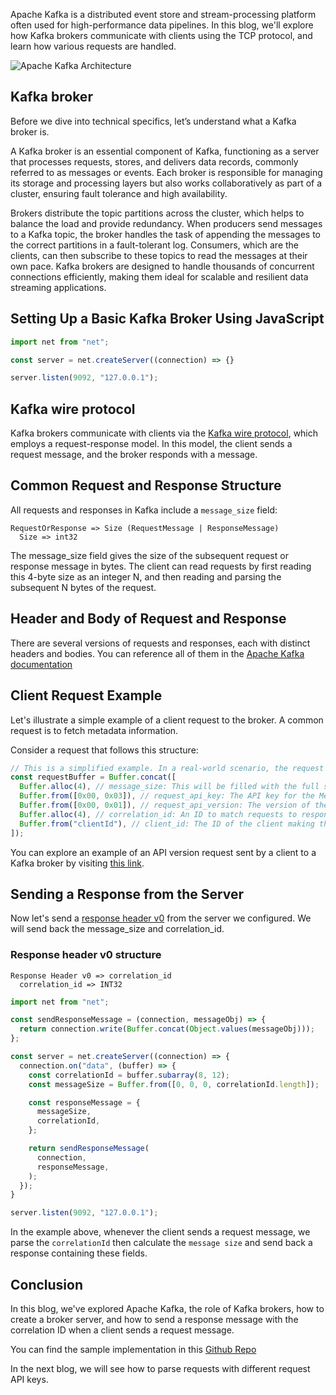 Apache Kafka is a distributed event store and stream-processing platform often used for high-performance data pipelines. In this blog, we'll explore how Kafka brokers communicate with clients using the TCP protocol, and learn how various requests are handled.

![Apache Kafka Architecture](/assets/Cluster.png "Apache Kafka Architecture with brokers and clients")

## Kafka broker
Before we dive into technical specifics, let’s understand what a Kafka broker is.

A Kafka broker is an essential component of Kafka, functioning as a server that processes requests, stores, and delivers data records, commonly referred to as messages or events. Each broker is responsible for managing its storage and processing layers but also works collaboratively as part of a cluster, ensuring fault tolerance and high availability.

Brokers distribute the topic partitions across the cluster, which helps to balance the load and provide redundancy. When producers send messages to a Kafka topic, the broker handles the task of appending the messages to the correct partitions in a fault-tolerant log. Consumers, which are the clients, can then subscribe to these topics to read the messages at their own pace. Kafka brokers are designed to handle thousands of concurrent connections efficiently, making them ideal for scalable and resilient data streaming applications.

## Setting Up a Basic Kafka Broker Using JavaScript

```javascript
import net from "net";

const server = net.createServer((connection) => {}

server.listen(9092, "127.0.0.1");
```

## Kafka wire protocol
Kafka brokers communicate with clients via the [Kafka wire protocol](https://kafka.apache.org/protocol.html), which employs a request-response model. In this model, the client sends a request message, and the broker responds with a message.

## Common Request and Response Structure
All requests and responses in Kafka include a `message_size` field:

```
RequestOrResponse => Size (RequestMessage | ResponseMessage)
  Size => int32
```
The message_size field gives the size of the subsequent request or response message in bytes. The client can read requests by first reading this 4-byte size as an integer N, and then reading and parsing the subsequent N bytes of the request.

## Header and Body of Request and Response
There are several versions of requests and responses, each with distinct headers and bodies. You can reference all of them in the [Apache Kafka documentation](https://kafka.apache.org/protocol.html#protocol_messages)

## Client Request Example

Let's illustrate a simple example of a client request to the broker. A common request is to fetch metadata information.

Consider a request that follows this structure:

```javascript
// This is a simplified example. In a real-world scenario, the request would conform to Kafka's protocol.
const requestBuffer = Buffer.concat([
  Buffer.alloc(4), // message_size: This will be filled with the full size of the message.
  Buffer.from([0x00, 0x03]), // request_api_key: The API key for the Metadata request.
  Buffer.from([0x00, 0x01]), // request_api_version: The version of the API being used.
  Buffer.alloc(4), // correlation_id: An ID to match requests to responses. (e.g., a random integer)
  Buffer.from("clientId"), // client_id: The ID of the client making the request.
]);
```

You can explore an example of an API version request sent by a client to a Kafka broker by visiting [this link](https://binspec.org/kafka-api-versions-request-v4).

## Sending a Response from the Server

Now let's send a [response header v0](https://kafka.apache.org/protocol.html#protocol_messages) from the server we configured. We will send back the message_size and correlation_id.

### Response header v0 structure
```
Response Header v0 => correlation_id 
  correlation_id => INT32
```

```javascript
import net from "net";

const sendResponseMessage = (connection, messageObj) => {
  return connection.write(Buffer.concat(Object.values(messageObj)));
};

const server = net.createServer((connection) => {
  connection.on("data", (buffer) => {
    const correlationId = buffer.subarray(8, 12);
    const messageSize = Buffer.from([0, 0, 0, correlationId.length]);

    const responseMessage = {
      messageSize,
      correlationId,
    };

    return sendResponseMessage(
      connection,
      responseMessage,
    );
  });
}

server.listen(9092, "127.0.0.1");
```

In the example above, whenever the client sends a request message, we parse the `correlationId` then calculate the `message size` and send back a response containing these fields.

## Conclusion
In this blog, we've explored Apache Kafka, the role of Kafka brokers, how to create a broker server, and how to send a response message with the correlation ID when a client sends a request message.

You can find the sample implementation in this [Github Repo](https://github.com/abhirampai/codecrafters-kafka-javascript/commit/fcaed61b43f898a1a5cc53c674439c87403636ad)

In the next blog, we will see how to parse requests with different request API keys.
